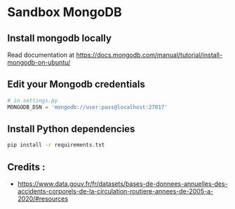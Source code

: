 # Sandbox MongoDB

## Install mongodb locally
Read documentation at https://docs.mongodb.com/manual/tutorial/install-mongodb-on-ubuntu/

## Edit your Mongodb credentials
```python
# in settings.py
MONGODB_DSN = 'mongodb://user:pass@localhost:27017'
```

## Install Python dependencies
```bash
pip install -r requirements.txt
```


## Credits : 
 - https://www.data.gouv.fr/fr/datasets/bases-de-donnees-annuelles-des-accidents-corporels-de-la-circulation-routiere-annees-de-2005-a-2020/#resources